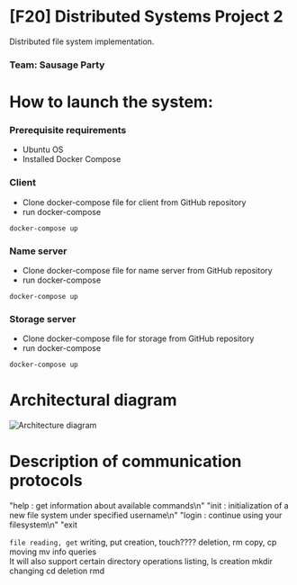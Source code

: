 # [F20] Distributed Systems Project 2
Distributed file system implementation.
### Team: Sausage Party

# How to launch the system:
### Prerequisite requirements
* Ubuntu OS
* Installed Docker Compose

### Client
* Clone docker-compose file for client from GitHub repository
* run docker-compose 
```
docker-compose up
```
### Name server
* Clone docker-compose file for name server from GitHub repository
* run docker-compose 
```
docker-compose up
```
### Storage server
* Clone docker-compose file for storage from GitHub repository
* run docker-compose 
```
docker-compose up
```
# Architectural diagram
![Architecture diagram](https://i.ibb.co/m4SrnHb/123456.png)

# Description of communication protocols
"help                         : get information about available commands\n"
"init <username> <password>   : initialization of a new file system under specified username\n"
"login <username>             : continue using your filesystem\n"
"exit

```file reading, get```
writing,  put 
creation, touch????
deletion, rm
copy, cp
moving mv
info queries  
It will also support certain directory operations 
listing,  ls
creation mkdir 
changing  cd
deletion rmd
